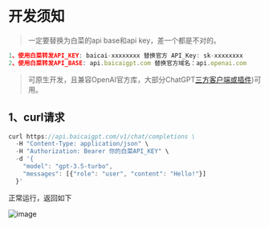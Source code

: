 # 开发须知
>
>一定要替换为白菜的api base和api key，差一个都是不对的。
>
```js
1、使用白菜转发API_KEY: baicai-xxxxxxxx 替换官方 API_Key: sk-xxxxxxxx
2、使用白菜转发API_BASE: api.baicaigpt.com 替换官方域名：api.openai.com
```

>可原生开发，且兼容OpenAI官方库，大部分ChatGPT[三方客户端或插件](https://github.com/baicaigpt/FreeGPT_FreeApiKey/tree/main/01%E5%BA%94%E7%94%A8%E7%A4%BA%E4%BE%8B/02%E6%99%AE%E9%80%9A%E7%94%A8%E6%88%B7))可用。

## 1、curl请求
```js
curl https://api.baicaigpt.com/v1/chat/completions \
  -H "Content-Type: application/json" \
  -H "Authorization: Bearer 你的白菜API_KEY" \
  -d '{
    "model": "gpt-3.5-turbo",
    "messages": [{"role": "user", "content": "Hello!"}]
  }'
```
正常运行，返回如下

![image](https://github.com/baicaigpt/FreeGPT_FreeApiKey/assets/160614217/dc7a73dd-fae0-4654-8911-827ae1fabfe2)
